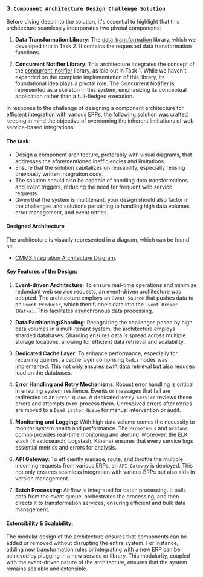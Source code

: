 ### 3. `Component Architecture Design Challenge Solution`

Before diving deep into the solution, it's essential to highlight that this architecture seamlessly incorporates two pivotal components:

1. **Data Transformation Library**: The [data_transformation](../data_transformation) library, which we developed into in Task 2. It contains the requested data transformation functions.

2. **Concurrent Notifier Library**: This architecture integrates the concept of the [concurrent_notifier](../concurrent_notifier) library, as laid out in Task 1. While we haven't expanded on the complete implementation of this library, its foundational idea plays a pivotal role. The Concurrent Notifier is represented as a skeleton in this system, emphasizing its conceptual application rather than a full-fledged execution.

In response to the challenge of designing a component architecture for efficient integration with various ERPs, the following solution was crafted keeping in mind the objective of overcoming the inherent limitations of web service-based integrations.


#### The task:

- Design a component architecture, preferably with visual diagrams, that addresses the aforementioned inefficiencies and limitations.
- Ensure that the solution capitalizes on reusability, especially reusing previously written integration code.
- The solution should also be capable of handling data transformations and event triggers, reducing the need for frequent web service requests.
- Given that the system is multitenant, your design should also factor in the challenges and solutions pertaining to handling high data volumes, error management, and event retries.

#### Designed Architecture

The architecture is visually represented in a diagram, which can be found at:
-   [CMMS Integration Architecture Diagram](./diagrams/images/cmms_integration_architecture.png).



#### Key Features of the Design:

1. **Event-driven Architecture**:
   To ensure real-time operations and minimize redundant web service requests, an event-driven architecture was adopted. The architecture employs an `Event Source` that pushes data to an `Event Producer`, which then funnels data into the `Event Broker (Kafka)`. This facilitates asynchronous data processing.

2. **Data Partitioning/Sharding**:
   Recognizing the challenges posed by high data volumes in a multi-tenant system, the architecture employs sharded databases. Sharding ensures data is spread across multiple storage locations, allowing for efficient data retrieval and scalability.

3. **Dedicated Cache Layer**:
   To enhance performance, especially for recurring queries, a cache layer comprising `Redis` nodes was implemented. This not only ensures swift data retrieval but also reduces load on the databases.

4. **Error Handling and Retry Mechanisms**:
   Robust error handling is critical in ensuring system resilience. Events or messages that fail are redirected to an `Error Queue`. A dedicated `Retry Service` reviews these errors and attempts to re-process them. Unresolved errors after retries are moved to a `Dead Letter Queue` for manual intervention or audit.

5. **Monitoring and Logging**:
   With high data volume comes the necessity to monitor system health and performance. The `Prometheus` and `Grafana` combo provides real-time monitoring and alerting. Moreover, the ELK stack (Elasticsearch, Logstash, Kibana) ensures that every service logs essential metrics and errors for analysis.

6. **API Gateway**:
   To efficiently manage, route, and throttle the multiple incoming requests from various ERPs, an `API Gateway` is deployed. This not only ensures seamless integration with various ERPs but also aids in version management.

7. **Batch Processing**:
   Airflow is integrated for batch processing. It pulls data from the event queue, orchestrates the processing, and then directs it to transformation services, ensuring efficient and bulk data management.



#### Extensibility & Scalability:
The modular design of the architecture ensures that components can be added or removed without disrupting the entire system. For instance, adding new transformation rules or integrating with a new ERP can be achieved by plugging in a new service or library. This modularity, coupled with the event-driven nature of the architecture, ensures that the system remains scalable and extensible.
